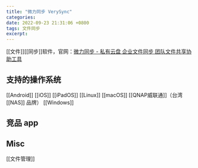 ```yaml
---
title: "微力同步 VerySync"
categories: 
date: 2022-09-23 21:31:06 +0800
tags: 文件同步
excerpt: 
---
```


[[文件]][[同步]]软件，官网：[微力同步 - 私有云盘 企业文件同步 团队文件共享协助工具](http://www.verysync.com/)




## 支持的操作系统

[[Android]]
[[iOS]]
[[iPadOS]]
[[Linux]]
[[macOS]]
[[QNAP威联通]]（台湾 [[NAS]] 品牌）
[[Windows]]


## 竞品 app



## Misc

[[文件管理]]

